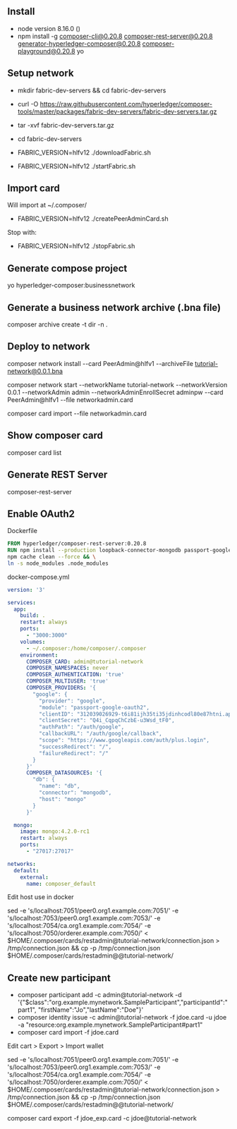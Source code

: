 ## Install

- node version 8.16.0 ()
- npm install -g composer-cli@0.20.8 composer-rest-server@0.20.8 generator-hyperledger-composer@0.20.8 composer-playground@0.20.8 yo

## Setup network

- mkdir fabric-dev-servers && cd fabric-dev-servers
- curl -O https://raw.githubusercontent.com/hyperledger/composer-tools/master/packages/fabric-dev-servers/fabric-dev-servers.tar.gz
- tar -xvf fabric-dev-servers.tar.gz

- cd fabric-dev-servers
- FABRIC_VERSION=hlfv12 ./downloadFabric.sh
- FABRIC_VERSION=hlfv12 ./startFabric.sh

## Import card

Will import at ~/.composer/

- FABRIC_VERSION=hlfv12 ./createPeerAdminCard.sh

Stop with:
- FABRIC_VERSION=hlfv12 ./stopFabric.sh

## Generate compose project

yo hyperledger-composer:businessnetwork

## Generate a business network archive (.bna file)

composer archive create -t dir -n .

## Deploy to network

composer network install --card PeerAdmin@hlfv1 --archiveFile tutorial-network@0.0.1.bna

composer network start --networkName tutorial-network --networkVersion 0.0.1 --networkAdmin admin --networkAdminEnrollSecret adminpw --card PeerAdmin@hlfv1 --file networkadmin.card

composer card import --file networkadmin.card

## Show composer card

composer card list

## Generate REST Server

composer-rest-server

## Enable OAuth2

Dockerfile
```Dockerfile
FROM hyperledger/composer-rest-server:0.20.8
RUN npm install --production loopback-connector-mongodb passport-google-oauth2 && \
npm cache clean --force && \
ln -s node_modules .node_modules
```

docker-compose.yml
```yml
version: '3'

services:
  app:
    build: .
    restart: always
    ports:
      - "3000:3000"
    volumes:
      - ~/.composer:/home/composer/.composer
    environment:
      COMPOSER_CARD: admin@tutorial-network
      COMPOSER_NAMESPACES: never
      COMPOSER_AUTHENTICATION: 'true'
      COMPOSER_MULTIUSER: 'true'
      COMPOSER_PROVIDERS: '{
        "google": {
          "provider": "google",
          "module": "passport-google-oauth2",
          "clientID": "312039026929-t6i81ijh35ti35jdinhcodl80e87htni.apps.googleusercontent.com",
          "clientSecret": "Q4i_CqpqChCzbE-u3Wsd_tF0",
          "authPath": "/auth/google",
          "callbackURL": "/auth/google/callback",
          "scope": "https://www.googleapis.com/auth/plus.login",
          "successRedirect": "/",
          "failureRedirect": "/"
        }
      }'
      COMPOSER_DATASOURCES: '{
        "db": {
          "name": "db",
          "connector": "mongodb",
          "host": "mongo"
        }
      }'

  mongo:
    image: mongo:4.2.0-rc1
    restart: always
    ports:
      - "27017:27017"

networks:
  default:
    external:
      name: composer_default
```

Edit host use in docker

sed -e 's/localhost:7051/peer0.org1.example.com:7051/' -e 's/localhost:7053/peer0.org1.example.com:7053/' -e 's/localhost:7054/ca.org1.example.com:7054/'  -e 's/localhost:7050/orderer.example.com:7050/'  < $HOME/.composer/cards/restadmin@tutorial-network/connection.json  > /tmp/connection.json && cp -p /tmp/connection.json $HOME/.composer/cards/restadmin@@tutorial-network/

## Create new participant

- composer participant add -c admin@tutorial-network -d '{"$class":"org.example.mynetwork.SampleParticipant","participantId":"part1", "firstName":"Jo","lastName":"Doe"}'
- composer identity issue -c admin@tutorial-network -f jdoe.card -u jdoe -a "resource:org.example.mynetwork.SampleParticipant#part1"
- composer card import -f jdoe.card

Edit cart > Export > Import wallet

sed -e 's/localhost:7051/peer0.org1.example.com:7051/' -e 's/localhost:7053/peer0.org1.example.com:7053/' -e 's/localhost:7054/ca.org1.example.com:7054/'  -e 's/localhost:7050/orderer.example.com:7050/'  < $HOME/.composer/cards/restadmin@tutorial-network/connection.json  > /tmp/connection.json && cp -p /tmp/connection.json $HOME/.composer/cards/restadmin@@tutorial-network/

composer card export -f jdoe_exp.card -c jdoe@tutorial-network
